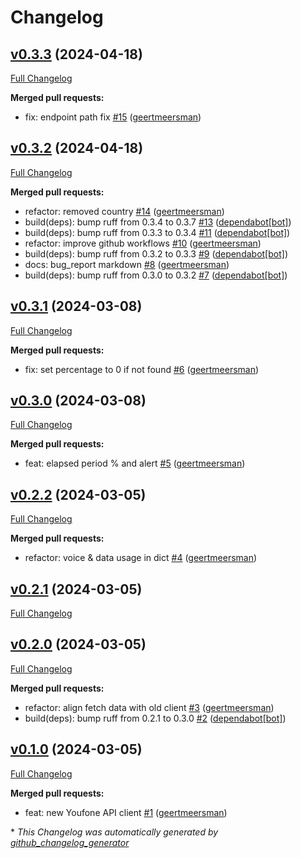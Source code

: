 # Changelog

## [v0.3.3](https://github.com/geertmeersman/aioyoufone/tree/v0.3.3) (2024-04-18)

[Full Changelog](https://github.com/geertmeersman/aioyoufone/compare/v0.3.2...v0.3.3)

**Merged pull requests:**

- fix: endpoint path fix [\#15](https://github.com/geertmeersman/aioyoufone/pull/15) ([geertmeersman](https://github.com/geertmeersman))

## [v0.3.2](https://github.com/geertmeersman/aioyoufone/tree/v0.3.2) (2024-04-18)

[Full Changelog](https://github.com/geertmeersman/aioyoufone/compare/v0.3.1...v0.3.2)

**Merged pull requests:**

- refactor: removed country [\#14](https://github.com/geertmeersman/aioyoufone/pull/14) ([geertmeersman](https://github.com/geertmeersman))
- build\(deps\): bump ruff from 0.3.4 to 0.3.7 [\#13](https://github.com/geertmeersman/aioyoufone/pull/13) ([dependabot[bot]](https://github.com/apps/dependabot))
- build\(deps\): bump ruff from 0.3.3 to 0.3.4 [\#11](https://github.com/geertmeersman/aioyoufone/pull/11) ([dependabot[bot]](https://github.com/apps/dependabot))
- refactor: improve github workflows [\#10](https://github.com/geertmeersman/aioyoufone/pull/10) ([geertmeersman](https://github.com/geertmeersman))
- build\(deps\): bump ruff from 0.3.2 to 0.3.3 [\#9](https://github.com/geertmeersman/aioyoufone/pull/9) ([dependabot[bot]](https://github.com/apps/dependabot))
- docs: bug\_report markdown [\#8](https://github.com/geertmeersman/aioyoufone/pull/8) ([geertmeersman](https://github.com/geertmeersman))
- build\(deps\): bump ruff from 0.3.0 to 0.3.2 [\#7](https://github.com/geertmeersman/aioyoufone/pull/7) ([dependabot[bot]](https://github.com/apps/dependabot))

## [v0.3.1](https://github.com/geertmeersman/aioyoufone/tree/v0.3.1) (2024-03-08)

[Full Changelog](https://github.com/geertmeersman/aioyoufone/compare/v0.3.0...v0.3.1)

**Merged pull requests:**

- fix: set percentage to 0 if not found [\#6](https://github.com/geertmeersman/aioyoufone/pull/6) ([geertmeersman](https://github.com/geertmeersman))

## [v0.3.0](https://github.com/geertmeersman/aioyoufone/tree/v0.3.0) (2024-03-08)

[Full Changelog](https://github.com/geertmeersman/aioyoufone/compare/v0.2.2...v0.3.0)

**Merged pull requests:**

- feat: elapsed period % and alert [\#5](https://github.com/geertmeersman/aioyoufone/pull/5) ([geertmeersman](https://github.com/geertmeersman))

## [v0.2.2](https://github.com/geertmeersman/aioyoufone/tree/v0.2.2) (2024-03-05)

[Full Changelog](https://github.com/geertmeersman/aioyoufone/compare/v0.2.1...v0.2.2)

**Merged pull requests:**

- refactor: voice & data usage in dict [\#4](https://github.com/geertmeersman/aioyoufone/pull/4) ([geertmeersman](https://github.com/geertmeersman))

## [v0.2.1](https://github.com/geertmeersman/aioyoufone/tree/v0.2.1) (2024-03-05)

[Full Changelog](https://github.com/geertmeersman/aioyoufone/compare/v0.2.0...v0.2.1)

## [v0.2.0](https://github.com/geertmeersman/aioyoufone/tree/v0.2.0) (2024-03-05)

[Full Changelog](https://github.com/geertmeersman/aioyoufone/compare/v0.1.0...v0.2.0)

**Merged pull requests:**

- refactor: align fetch data with old client [\#3](https://github.com/geertmeersman/aioyoufone/pull/3) ([geertmeersman](https://github.com/geertmeersman))
- build\(deps\): bump ruff from 0.2.1 to 0.3.0 [\#2](https://github.com/geertmeersman/aioyoufone/pull/2) ([dependabot[bot]](https://github.com/apps/dependabot))

## [v0.1.0](https://github.com/geertmeersman/aioyoufone/tree/v0.1.0) (2024-03-05)

[Full Changelog](https://github.com/geertmeersman/aioyoufone/compare/8a35693b5cba091d3211d455dc3f0aa7869ae0a5...v0.1.0)

**Merged pull requests:**

- feat: new Youfone API client [\#1](https://github.com/geertmeersman/aioyoufone/pull/1) ([geertmeersman](https://github.com/geertmeersman))



\* *This Changelog was automatically generated by [github_changelog_generator](https://github.com/github-changelog-generator/github-changelog-generator)*
